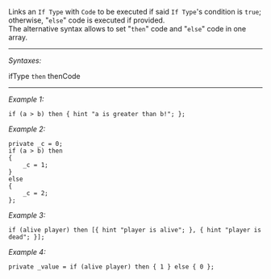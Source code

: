 Links an `If Type` with `Code` to be executed if said `If Type`'s condition is `true`; otherwise, "`else`" code is executed if provided.<br>
The alternative syntax allows to set "`then`" code and "`else`" code in one array.


---
*Syntaxes:*

ifType `then` thenCode

---
*Example 1:*

```sqf
if (a > b) then { hint "a is greater than b!"; };
```

*Example 2:*

```sqf
private _c = 0;
if (a > b) then
{
	_c = 1;
}
else
{
	_c = 2;
};
```

*Example 3:*

```sqf
if (alive player) then [{ hint "player is alive"; }, { hint "player is dead"; }];
```

*Example 4:*

```sqf
private _value = if (alive player) then { 1 } else { 0 };
```